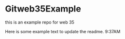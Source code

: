 # Gitweb35Example
this is an example repo for web 35

Here is some example text to update the readme. 9:37AM
